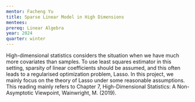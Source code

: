 ```yaml
---
mentor: Facheng Yu
title: Sparse Linear Model in High Dimensions
mentees:
prereq: Linear Algebra
year: 2024
quarter: winter
---
```

High-dimensional statistics considers the situation when we have much more covariates than samples. To use least squares estimator in this setting, sparsity of linear coefficients should be assumed, and this often leads to a regularised optimization problem, Lasso. In this project, we mainly focus on the theory of Lasso under some reasonable assumptions. This reading mainly refers to Chapter 7, High-Dimensional Statistics: A Non-Asymptotic Viewpoint, Wainwright, M. (2019).